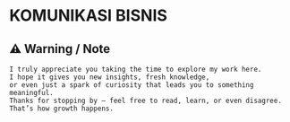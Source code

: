 # KOMUNIKASI BISNIS

## ⚠️ Warning / Note


```This repository fully represents my personal thoughts and perspectives.
I truly appreciate you taking the time to explore my work here.
I hope it gives you new insights, fresh knowledge, 
or even just a spark of curiosity that leads you to something meaningful.
Thanks for stopping by — feel free to read, learn, or even disagree. That’s how growth happens.
```
